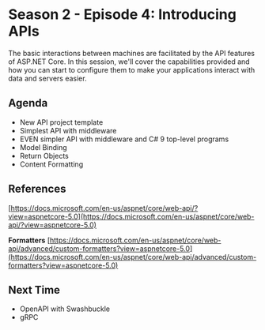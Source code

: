 # Season 2 - Episode 4: Introducing APIs

The basic interactions between machines are facilitated by the API features of ASP.NET Core.  In this session, we'll cover the capabilities provided and how you can start to configure them to make your applications interact with data and servers easier.

## Agenda

- New API project template
- Simplest API with middleware
- EVEN simpler API with middleware and C# 9 top-level programs
- Model Binding
- Return Objects
- Content Formatting

## References
[https://docs.microsoft.com/en-us/aspnet/core/web-api/?view=aspnetcore-5.0](https://docs.microsoft.com/en-us/aspnet/core/web-api/?view=aspnetcore-5.0)

**Formatters**
[https://docs.microsoft.com/en-us/aspnet/core/web-api/advanced/custom-formatters?view=aspnetcore-5.0](https://docs.microsoft.com/en-us/aspnet/core/web-api/advanced/custom-formatters?view=aspnetcore-5.0)

## Next Time
- OpenAPI with Swashbuckle
- gRPC 
